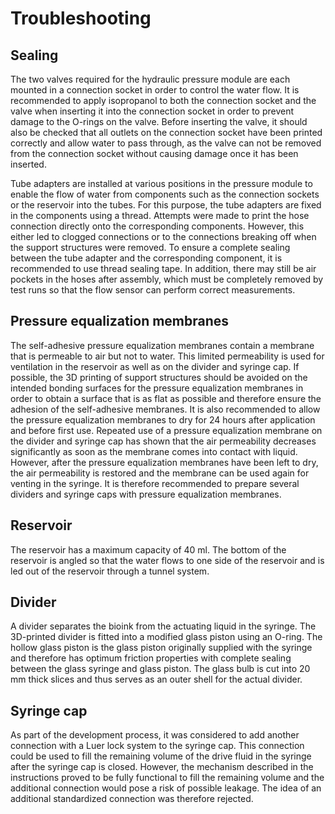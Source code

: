 # Troubleshooting

## Sealing
The two valves required for the hydraulic pressure module are each mounted in a connection socket in order to control the water flow. It is recommended to apply isopropanol to both the connection socket and the valve when inserting it into the connection socket in order to prevent damage to the O-rings on the valve. Before inserting the valve, it should also be checked that all outlets on the connection socket have been printed correctly and allow water to pass through, as the valve can not be removed from the connection socket without causing damage once it has been inserted.

Tube adapters are installed at various positions in the pressure module to enable the flow of water from components such as the connection sockets or the reservoir into the tubes. For this purpose, the tube adapters are fixed in the components using a thread. Attempts were made to print the hose connection directly onto the corresponding components. However, this either led to clogged connections or to the connections breaking off when the support structures were removed. To ensure a complete sealing between the tube adapter and the corresponding component, it is recommended to use thread sealing tape. In addition, there may still be air pockets in the hoses after assembly, which must be completely removed by test runs so that the flow sensor can perform correct measurements.

## Pressure equalization membranes
The self-adhesive pressure equalization membranes contain a membrane that is permeable to air but not to water. This limited permeability is used for ventilation in the reservoir as well as on the divider and syringe cap. If possible, the 3D printing of support structures should be avoided on the intended bonding surfaces for the pressure equalization membranes in order to obtain a surface that is as flat as possible and therefore ensure the adhesion of the self-adhesive membranes. It is also recommended to allow the pressure equalization membranes to dry for 24 hours after application and before first use. Repeated use of a pressure equalization membrane on the divider and syringe cap has shown that the air permeability decreases significantly as soon as the membrane comes into contact with liquid. However, after the pressure equalization membranes have been left to dry, the air permeability is restored and the membrane can be used again for venting in the syringe. It is therefore recommended to prepare several dividers and syringe caps with pressure equalization membranes.

## Reservoir
The reservoir has a maximum capacity of 40 ml. The bottom of the reservoir is angled so that the water flows to one side of the reservoir and is led out of the reservoir through a tunnel system.

## Divider
A divider separates the bioink from the actuating liquid in the syringe. The 3D-printed divider is fitted into a modified glass piston using an O-ring. The hollow glass piston is the glass piston originally supplied with the syringe and therefore has optimum friction properties with complete sealing between the glass syringe and glass piston. The glass bulb is cut into 20 mm thick slices and thus serves as an outer shell for the actual divider.

## Syringe cap
As part of the development process, it was considered to add another connection with a Luer lock system to the syringe cap. This connection could be used to fill the remaining volume of the drive fluid in the syringe after the syringe cap is closed. However, the mechanism described in the instructions proved to be fully functional to fill the remaining volume and the additional connection would pose a risk of possible leakage. The idea of an additional standardized connection was therefore rejected.
